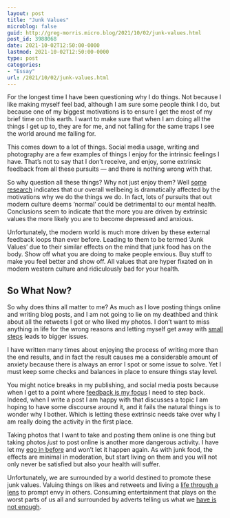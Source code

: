 ```yaml
---
layout: post
title: "Junk Values"
microblog: false
guid: http://greg-morris.micro.blog/2021/10/02/junk-values.html
post_id: 3988068
date: 2021-10-02T12:50:00-0000
lastmod: 2021-10-02T12:50:00-0000
type: post
categories:
- "Essay"
url: /2021/10/02/junk-values.html
---
```

<p>For the longest time I have been questioning why I do things. Not because I like making myself feel bad, although I am sure some people think I do, but because one of my biggest motivations is to ensure I get the most of my brief time on this earth. I want to make sure that when I am doing all the things I get up to, they are for me, and not falling for the same traps I see the world around me falling for.</p><p>This comes down to a lot of things. Social media usage, writing and photography are a few examples of things I enjoy for the intrinsic feelings I have. That’s not to say that I don’t receive, and enjoy, some extrinsic feedback from all these pursuits — and there is nothing wrong with that.</p><p>So why question all these things? Why not just enjoy them? Well <a href="https://selfdeterminationtheory.org/wp-content/uploads/2014/04/2000_SchmuckKasserRyan_SIR.pdf">some research</a> indicates that our overall wellbeing is dramatically affected by the motivations why we do the things we do. In fact, lots of pursuits that out modern culture deems ‘normal’ could be detrimental to our mental health. Conclusions seem to indicate that the more you are driven by extrinsic values the more likely you are to become depressed and anxious.</p><p>Unfortunately, the modern world is much more driven by these external feedback loops than ever before. Leading to them to be termed ‘Junk Values’ due to their similar effects on the mind that junk food has on the body. Show off what you are doing to make people envious. Buy stuff to make you feel better and show off. All values that are hyper fixated on in modern western culture and ridiculously bad for your health.</p><h2 id="so-what-now">So What Now?</h2><p>So why does thins all matter to me? As much as I love posting things online and writing blog posts, and I am not going to lie on my deathbed and think about all the retweets I got or who liked my photos. I don’t want to miss anything in life for the wrong reasons and letting myself get away with <a href="https://gregmorris.co.uk/twitter-muscle-memory/">small steps</a> leads to bigger issues.</p><p>I have written many times about enjoying the process of writing more than the end results, and in fact the result causes me a considerable amount of anxiety because there is always an error I spot or some issue to solve. Yet I must keep some checks and balances in place to ensure things stay level.</p><p>You might notice breaks in my publishing, and social media posts because when I get to a point where <a href="https://gregmorris.co.uk/needing-feedback/">feedback is my focus</a> I need to step back. Indeed, when I write a post I am happy with that discusses a topic I am hoping to have some discourse around it, and it fails the natural things is to wonder why I bother. Which is letting these extrinsic needs take over why I am really doing the activity in the first place.</p><p>Taking photos that I want to take and posting them online is one thing but taking photos <em><em>just</em></em> to post online is another more dangerous activity. I have let my <a href="https://gregmorris.co.uk/battling-your-ego/">ego in before</a> and won’t let it happen again. As with junk food, the effects are minimal in moderation, but start living on them and you will not only never be satisfied but also your health will suffer.</p><p>Unfortunately, we are surrounded by a world destined to promote these junk values. Valuing things on likes and retweets and living a <a href="https://gregmorris.co.uk/life-through-a/">life through a lens</a> to prompt envy in others. Consuming entertainment that plays on the worst parts of us all and surrounded by adverts telling us what we <a href="https://gregmorris.co.uk/when-are-you/">have is not enough</a>.</p>
